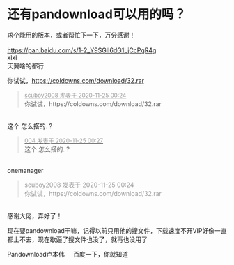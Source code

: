 # 还有pandownload可以用的吗？


求个能用的版本，或者帮忙下一下，万分感谢！<br />
<br />
https://pan.baidu.com/s/1-2_Y9SGII6dG1LjCcPgR4g<br />
xixi<br />
天翼啥的都行

你试试，https://coldowns.com/download/32.rar

<div class="quote"><blockquote><font size="2"><a href="https://www.hostloc.com/forum.php?mod=redirect&amp;goto=findpost&amp;pid=9512120&amp;ptid=771002" target="_blank"><font color="#999999">scuboy2008 发表于 2020-11-25 00:24</font></a></font><br />
你试试，https://coldowns.com/download/32.rar</blockquote></div><br />
这个 怎么搭的. ?

<div class="quote"><blockquote><font size="2"><a href="https://www.hostloc.com/forum.php?mod=redirect&amp;goto=findpost&amp;pid=9512128&amp;ptid=771002" target="_blank"><font color="#999999">004 发表于 2020-11-25 00:27</font></a></font><br />
这个 怎么搭的. ?</blockquote></div><br />
onemanager

<div class="quote"><blockquote><font color="#999999">scuboy2008 发表于 2020-11-25 00:24</font><br />
<font color="#999999">你试试，https://coldowns.com/download/32.rar</font></blockquote></div><br />
感谢大佬，弄好了！

现在要pandownload干嘛，记得以前只用他的搜文件，下载速度不开VIP好像一直都上不去，现在歇逼了搜文件也没了，就再也没用了

Pandownload卢本伟&nbsp; &nbsp;&nbsp;&nbsp;百度一下，你就知道
